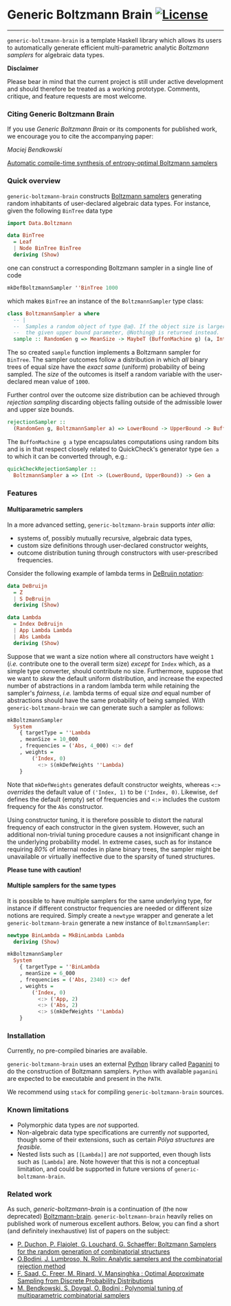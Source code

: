 # Generic Boltzmann Brain [![License](https://img.shields.io/badge/license-BSD--3-orange.svg)](https://tldrlegal.com/license/bsd-3-clause-license-(revised))
-------------------------

`generic-boltzmann-brain` is a template Haskell library which allows its users
to automatically generate efficient multi-parametric analytic *Boltzmann
samplers* for algebraic data types.

**Disclaimer**

Please bear in mind that the current project is still under active development
and should therefore be treated as a working prototype. Comments, critique, and
feature requests are most welcome.

### Citing Generic Boltzmann Brain
If you use *Generic Boltzmann Brain* or its components for published work,  we encourage you to cite the accompanying paper:

*Maciej Bendkowski*

[Automatic compile-time synthesis of entropy-optimal Boltzmann samplers](https://arxiv.org/abs/2206.06668)

### Quick overview

`generic-boltzmann-brain` constructs [Boltzmann
samplers](https://en.wikipedia.org/wiki/Boltzmann_sampler) generating random
inhabitants of user-declared algebraic data types. For instance, given the
following `BinTree` data type

```hs
import Data.Boltzmann

data BinTree
  = Leaf
  | Node BinTree BinTree
  deriving (Show)
```

one can construct a corresponding Boltzmann sampler in a single line of code

``` hs
mkDefBoltzmannSampler ''BinTree 1000
```

which makes `BinTree` an instance of the `BoltzmannSampler` type class:

``` hs
class BoltzmannSampler a where
  -- |
  --  Samples a random object of type @a@. If the object size is larger than
  --  the given upper bound parameter, @Nothing@ is returned instead.
  sample :: RandomGen g => MeanSize -> MaybeT (BuffonMachine g) (a, Int)
```

The so created `sample` function implements a Boltzmann sampler for `BinTree`.
The sampler outcomes follow a distribution in which *all* binary trees of equal
size have the *exact same* (uniform) probability of being sampled. The *size* of
the outcomes is itself a random variable with the user-declared mean value of
`1000`.

Further control over the outcome size distribution can be achieved through
*rejection sampling* discarding objects falling outside of the admissible lower
and upper size bounds.

``` hs
rejectionSampler ::
  (RandomGen g, BoltzmannSampler a) => LowerBound -> UpperBound -> BuffonMachine g a
```

The `BuffonMachine g a` type encapsulates computations using random bits and is
in that respect closely related to QuickCheck's generator type `Gen a` to which
it can be converted through, e.g.:

``` hs
quickCheckRejectionSampler ::
  BoltzmannSampler a => (Int -> (LowerBound, UpperBound)) -> Gen a
```

### Features

#### Multiparametric samplers

In a more advanced setting, `generic-boltzmann-brain` supports *inter allia*:
- systems of, possibly mutually recursive, algebraic data types,
- custom size definitions through user-declared constructor weights,
- outcome distribution tuning through constructors with user-prescribed frequencies.

Consider the following example of lambda terms in [DeBruijn notation](https://en.wikipedia.org/wiki/De_Bruijn_notation):

``` hs
data DeBruijn
  = Z
  | S DeBruijn
  deriving (Show)

data Lambda
  = Index DeBruijn
  | App Lambda Lambda
  | Abs Lambda
  deriving (Show)
```

Suppose that we want a size notion where all constructors have weight
`1` (*i.e.* contribute one to the overall term size) *except* for `Index` which,
as a simple type converter, should contribute no size. Furthermore, suppose that
we want to *skew* the default uniform distribution, and increase the expected number
of abstractions in a random lambda term while retaining the sampler's *fairness*, *i.e.*
lambda terms of equal size *and* equal number of abstractions should have the same
probability of being sampled. With `generic-boltzmann-brain` we can generate such
a sampler as follows:

``` hs
mkBoltzmannSampler
  System
    { targetType = ''Lambda
    , meanSize = 10_000
    , frequencies = ('Abs, 4_000) <:> def
    , weights =
        ('Index, 0)
          <:> $(mkDefWeights ''Lambda)
    }
```

Note that `mkDefWeights` generates default constructor weights, whereas `<:>`
*overrides* the default value of `('Index, 1)` to be `('Index, 0)`. Likewise,
`def` defines the default (empty) set of frequencies and `<:>` includes
the custom frequency for the `Abs` constructor.

Using constructor tuning, it is therefore possible to distort the natural
frequency of each constructor in the given system. However, such an additional
non-trivial tuning procedure causes a not insignificant change in the underlying
probability model. In extreme cases, such as for instance requiring *80%* of
internal nodes in plane binary trees, the sampler might be unavailable or
virtually ineffective due to the sparsity of tuned structures.

**Please tune with caution!**

#### Multiple samplers for the same types

It is possible to have multiple samplers for the same underlying type, for
instance if different constructor frequencies are needed or different size
notions are required. Simply create a `newtype` wrapper and generate a let
`generic-boltzmann-brain` generate a new instance of `BoltzmannSampler`:

``` hs
newtype BinLambda = MkBinLambda Lambda
  deriving (Show)

mkBoltzmannSampler
  System
    { targetType = ''BinLambda
    , meanSize = 6_000
    , frequencies = ('Abs, 2340) <:> def
    , weights =
        ('Index, 0)
          <:> ('App, 2)
          <:> ('Abs, 2)
          <:> $(mkDefWeights ''Lambda)
    }
```

### Installation
Currently, no pre-compiled binaries are available.

`generic-boltzmann-brain` uses an external [Python](https://www.python.org/) library
called [Paganini](https://github.com/maciej-bendkowski/paganini) to do the construction
of Boltzmann samplers. `Python` with available `paganini` are expected to be executable
and present in the `PATH`.

We recommend using `stack` for compiling `generic-boltzmann-brain` sources.

### Known limitations

- Polymorphic data types are *not* supported.
- Non-algebraic data type specifications are currently *not* supported, though
  some of their extensions, such as certain *Pólya structures* are *feasible*.
- Nested lists such as `[[Lambda]]` are *not* supported, even though lists such
  as `[Lambda]` are. Note however that this is not a conceptual limitation, and
  could be supported in future versions of `generic-boltzmann-brain`.

### Related work

As such, *generic-boltzmann-brain* is a continuation of (the now deprecated)
[Boltzmann-brain](https://github.com/maciej-bendkowski/boltzmann-brain).
`generic-boltzmann-brain` heavily relies on published work of numerous excellent
authors. Below, you can find a short (and definitely inexhaustive) list of
papers on the subject:

- [P. Duchon, P. Flajolet, G. Louchard. G. Schaeffer: Boltzmann Samplers for
   the random generation of combinatorial
structures](http://algo.inria.fr/flajolet/Publications/DuFlLoSc04.pdf)
- [O.Bodini, J. Lumbroso, N. Rolin: Analytic samplers and the combinatorial rejection method](https://dl.acm.org/citation.cfm?id=2790220&dl=ACM&coll=DL)
- [F. Saad, C. Freer, M. Rinard, V. Mansinghka : Optimal Approximate Sampling from Discrete Probability Distributions](https://arxiv.org/pdf/2001.04555.pdf)
- [M. Bendkowski, S. Dovgal, O. Bodini : Polynomial tuning of multiparametric combinatorial
samplers](https://epubs.siam.org/doi/10.1137/1.9781611975062.9)
